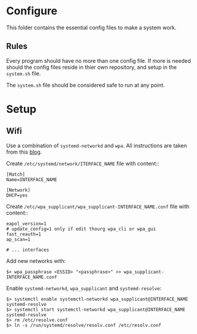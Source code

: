 # Configure 

This folder contains the essential config files to make a system work. 

## Rules
Every program should have no more than one config file. If more is needed
should the config files reside in thier own repository, and setup in 
the `system.sh` file.

The `system.sh` file should be considered safe to run at any point.

# Setup

## Wifi

Use a combination of `systemd-networkd` and `wpa`. All instructions are taken
from this [blog](http://beaveris.me/systemd-networkd-with-roaming/). 

Create `/etc/systemd/network/ITERFACE_NAME` file with content::

    [Match]
    Name=INTERFACE_NAME

    [Network]
    DHCP=yes

Create `/etc/wpa_supplicant/wpa_supplicant-INTERFACE_NAME.conf` file with content::

    eapol_version=1
    # update_config=1 only if edit thourg wpa_cli or wpa_gui
    fast_reauth=1
    ap_scan=1

    # ... interfaces

Add new networks with:

    $> wpa_passphrase <ESSID> "<passphrase>" >> wpa_supplicant-INTERFACE_NAME.conf


Enable `systemd-networkd`, `wpa_supplicant` and `systemd-resolve`:

    $> systemctl enable systemctl-networkd wpa_supplicant@INTERFACE_NAME systemd-resolve
    $> systemctl start systemctl-networkd wpa_supplicant@INTERFACE_NAME systemd-resolve
    $> rm /etc/resolve.conf
    $> ln -s /run/systemd/resolve/resolv.conf /etc/resolv.conf

